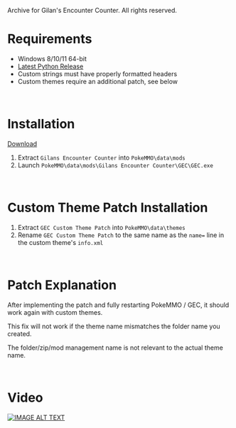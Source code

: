 Archive for Gilan's Encounter Counter. All rights reserved.

# Requirements
- Windows 8/10/11 64-bit
- [Latest Python Release](https://www.python.org/downloads/)
- Custom strings must have properly formatted headers
- Custom themes require an additional patch, see below

&nbsp;

# Installation
[Download](https://github.com/ssjshields/GEC/archive/refs/heads/main.zip)
1. Extract `Gilans Encounter Counter` into `PokeMMO\data\mods`
2. Launch `PokeMMO\data\mods\Gilans Encounter Counter\GEC\GEC.exe`

&nbsp;

# Custom Theme Patch Installation
1. Extract `GEC Custom Theme Patch` into `PokeMMO\data\themes`
2. Rename `GEC Custom Theme Patch` to the same name as the `name=` line in the custom theme's `info.xml`

&nbsp;

# Patch Explanation
After implementing the patch and fully restarting PokeMMO / GEC, it should work again with custom themes.  

This fix will not work if the theme name mismatches the folder name you created.

The folder/zip/mod management name is not relevant to the actual theme name.

&nbsp;

# Video
[![IMAGE ALT TEXT](http://img.youtube.com/vi/tILufld4j-w/0.jpg)](http://www.youtube.com/watch?v=tILufld4j-w "GEC Beta Release")

